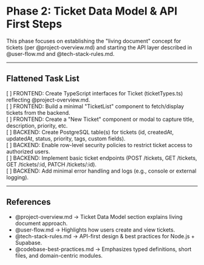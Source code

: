 # Phase 2: Ticket Data Model & API First Steps

This phase focuses on establishing the "living document" concept for tickets (per @project-overview.md) and starting the API layer described in @user-flow.md and @tech-stack-rules.md.

---

## Flattened Task List

[ ] FRONTEND: Create TypeScript interfaces for Ticket (ticketTypes.ts) reflecting @project-overview.md.  
[ ] FRONTEND: Build a minimal "TicketList" component to fetch/display tickets from the backend.  
[ ] FRONTEND: Create a "New Ticket" component or modal to capture title, description, priority, etc.  
[ ] BACKEND: Create PostgreSQL table(s) for tickets (id, createdAt, updatedAt, status, priority, tags, custom fields).  
[ ] BACKEND: Enable row-level security policies to restrict ticket access to authorized users.  
[ ] BACKEND: Implement basic ticket endpoints (POST /tickets, GET /tickets, GET /tickets/:id, PATCH /tickets/:id).  
[ ] BACKEND: Add minimal error handling and logs (e.g., console or external logging).

---

## References
- @project-overview.md → Ticket Data Model section explains living document approach.  
- @user-flow.md → Highlights how users create and view tickets.  
- @tech-stack-rules.md → API-first design & best practices for Node.js + Supabase.  
- @codebase-best-practices.md → Emphasizes typed definitions, short files, and domain-centric modules.  
